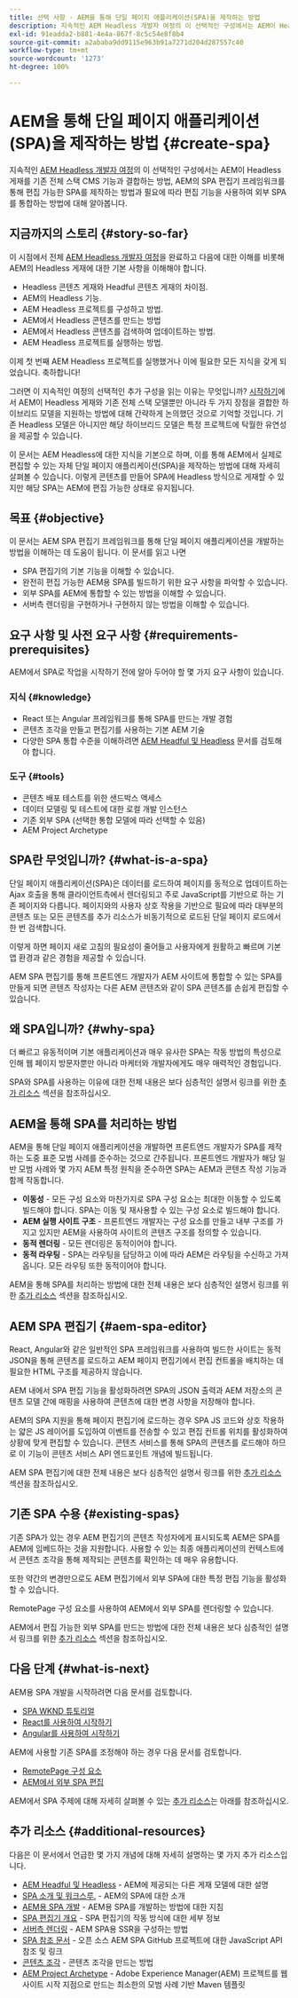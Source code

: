```yaml
---
title: 선택 사항 - AEM을 통해 단일 페이지 애플리케이션(SPA)을 제작하는 방법
description: 지속적인 AEM Headless 개발자 여정의 이 선택적인 구성에서는 AEM이 Headless 게재를 기존 전체 스택 CMS 기능과 결합하는 방법과 AEM의 SPA 편집기 프레임워크를 통해 편집 가능한 SPA를 제작하는 방법에 대해 알아봅니다.
exl-id: 91eadda2-b881-4e4a-867f-8c5c54e8f8b4
source-git-commit: a2ababa9dd9115e963b91a7271d204d287557c40
workflow-type: tm+mt
source-wordcount: '1273'
ht-degree: 100%

---
```


# AEM을 통해 단일 페이지 애플리케이션(SPA)을 제작하는 방법 {#create-spa}

지속적인 [AEM Headless 개발자 여정](overview.md)의 이 선택적인 구성에서는 AEM이 Headless 게재를 기존 전체 스택 CMS 기능과 결합하는 방법, AEM의 SPA 편집기 프레임워크를 통해 편집 가능한 SPA를 제작하는 방법과 필요에 따라 편집 기능을 사용하여 외부 SPA를 통합하는 방법에 대해 알아봅니다.

## 지금까지의 스토리 {#story-so-far}

이 시점에서 전체 [AEM Headless 개발자 여정](overview.md)을 완료하고 다음에 대한 이해를 비롯해 AEM의 Headless 게재에 대한 기본 사항을 이해해야 합니다.

* Headless 콘텐츠 게재와 Headful 콘텐츠 게재의 차이점.
* AEM의 Headless 기능.
* AEM Headless 프로젝트를 구성하고 방법.
* AEM에서 Headless 콘텐츠를 만드는 방법
* AEM에서 Headless 콘텐츠를 검색하여 업데이트하는 방법.
* AEM Headless 프로젝트를 실행하는 방법.

이제 첫 번째 AEM Headless 프로젝트를 실행했거나 이에 필요한 모든 지식을 갖게 되었습니다. 축하합니다!

그러면 이 지속적인 여정의 선택적인 추가 구성을 읽는 이유는 무엇입니까? [시작하기](getting-started.md#integration-levels)에서 AEM이 Headless 게재와 기존 전체 스택 모델뿐만 아니라 두 가지 장점을 결합한 하이브리드 모델을 지원하는 방법에 대해 간략하게 논의했던 것으로 기억할 것입니다. 기존 Headless 모델은 아니지만 해당 하이브리드 모델은 특정 프로젝트에 탁월한 유연성을 제공할 수 있습니다.

이 문서는 AEM Headless에 대한 지식을 기본으로 하며, 이를 통해 AEM에서 실제로 편집할 수 있는 자체 단일 페이지 애플리케이션(SPA)을 제작하는 방법에 대해 자세히 살펴볼 수 있습니다. 이렇게 콘텐츠를 만들어 SPA에 Headless 방식으로 게재할 수 있지만 해당 SPA는 AEM에 편집 가능한 상태로 유지됩니다.

## 목표 {#objective}

이 문서는 AEM SPA 편집기 프레임워크를 통해 단일 페이지 애플리케이션을 개발하는 방법을 이해하는 데 도움이 됩니다. 이 문서를 읽고 나면

* SPA 편집기의 기본 기능을 이해할 수 있습니다.
* 완전히 편집 가능한 AEM용 SPA를 빌드하기 위한 요구 사항을 파악할 수 있습니다.
* 외부 SPA를 AEM에 통합할 수 있는 방법을 이해할 수 있습니다.
* 서버측 렌더링을 구현하거나 구현하지 않는 방법을 이해할 수 있습니다.

## 요구 사항 및 사전 요구 사항 {#requirements-prerequisites}

AEM에서 SPA로 작업을 시작하기 전에 알아 두어야 할 몇 가지 요구 사항이 있습니다.

### 지식 {#knowledge}

* React 또는 Angular 프레임워크를 통해 SPA를 만드는 개발 경험
* 콘텐츠 조각을 만들고 편집기를 사용하는 기본 AEM 기술
* 다양한 SPA 통합 수준을 이해하려면 [AEM Headful 및 Headless](/help/sites-developing/headful-headless.md) 문서를 검토해야 합니다.

### 도구 {#tools}

* 콘텐츠 배포 테스트를 위한 샌드박스 액세스
* 데이터 모델링 및 테스트에 대한 로컬 개발 인스턴스
* 기존 외부 SPA (선택한 통합 모델에 따라 선택할 수 있음)
* AEM Project Archetype

## SPA란 무엇입니까? {#what-is-a-spa}

단일 페이지 애플리케이션(SPA)은 데이터를 로드하여 페이지를 동적으로 업데이트하는 Ajax 호출을 통해 클라이언트측에서 렌더링되고 주로 JavaScript를 기반으로 하는 기존 페이지와 다릅니다. 페이지와의 사용자 상호 작용을 기반으로 필요에 따라 대부분의 콘텐츠 또는 모든 콘텐츠를 추가 리소스가 비동기적으로 로드된 단일 페이지 로드에서 한 번 검색합니다.

이렇게 하면 페이지 새로 고침의 필요성이 줄어들고 사용자에게 원활하고 빠르며 기본 앱 환경과 같은 경험을 제공할 수 있습니다.

AEM SPA 편집기를 통해 프론트엔드 개발자가 AEM 사이트에 통합할 수 있는 SPA를 만들게 되면 콘텐츠 작성자는 다른 AEM 콘텐츠와 같이 SPA 콘텐츠를 손쉽게 편집할 수 있습니다.

## 왜 SPA입니까? {#why-spa}

더 빠르고 유동적이며 기본 애플리케이션과 매우 유사한 SPA는 작동 방법의 특성으로 인해 웹 페이지 방문자뿐만 아니라 마케터와 개발자에게도 매우 매력적인 경험입니다.

SPA와 SPA를 사용하는 이유에 대한 전체 내용은 보다 심층적인 설명서 링크를 위한 [추가 리소스](#additional-resources) 섹션을 참조하십시오.

## AEM을 통해 SPA를 처리하는 방법

AEM을 통해 단일 페이지 애플리케이션을 개발하면 프론트엔드 개발자가 SPA를 제작하는 도중 표준 모범 사례를 준수하는 것으로 간주됩니다. 프론트엔드 개발자가 해당 일반 모범 사례와 몇 가지 AEM 특정 원칙을 준수하면 SPA는 AEM과 콘텐츠 작성 기능과 함께 작동합니다.

* **이동성** - 모든 구성 요소와 마찬가지로 SPA 구성 요소는 최대한 이동할 수 있도록 빌드해야 합니다. SPA는 이동 및 재사용할 수 있는 구성 요소로 빌드해야 합니다.
* **AEM 실행 사이트 구조** - 프론트엔드 개발자는 구성 요소를 만들고 내부 구조를 가지고 있지만 AEM을 사용하여 사이트의 콘텐츠 구조를 정의할 수 있습니다.
* **동적 렌더링** - 모든 렌더링은 동적이어야 합니다.
* **동적 라우팅** - SPA는 라우팅을 담당하고 이에 따라 AEM은 라우팅을 수신하고 가져옵니다. 모든 라우팅 또한 동적이어야 합니다.

AEM을 통해 SPA를 처리하는 방법에 대한 전체 내용은 보다 심층적인 설명서 링크를 위한 [추가 리소스](#additional-resources) 섹션을 참조하십시오.

## AEM SPA 편집기 {#aem-spa-editor}

React, Angular와 같은 일반적인 SPA 프레임워크를 사용하여 빌드한 사이트는 동적 JSON을 통해 콘텐츠를 로드하고 AEM 페이지 편집기에서 편집 컨트롤을 배치하는 데 필요한 HTML 구조를 제공하지 않습니다.

AEM 내에서 SPA 편집 기능을 활성화하려면 SPA의 JSON 출력과 AEM 저장소의 콘텐츠 모델 간에 매핑을 사용하여 콘텐츠에 대한 변경 사항을 저장해야 합니다.

AEM의 SPA 지원을 통해 페이지 편집기에 로드하는 경우 SPA JS 코드와 상호 작용하는 얇은 JS 레이어를 도입하여 이벤트를 전송할 수 있고 편집 컨트롤 위치를 활성화하여 상황에 맞게 편집할 수 있습니다. 콘텐츠 서비스를 통해 SPA의 콘텐츠를 로드해야 하므로 이 기능이 콘텐츠 서비스 API 엔드포인트 개념에 빌드됩니다.

AEM SPA 편집기에 대한 전체 내용은 보다 심층적인 설명서 링크를 위한 [추가 리소스](#additional-resources) 섹션을 참조하십시오.

## 기존 SPA 수용 {#existing-spas}

기존 SPA가 있는 경우 AEM 편집기의 콘텐츠 작성자에게 표시되도록 AEM은 SPA를 AEM에 임베드하는 것을 지원합니다. 사용할 수 있는 최종 애플리케이션의 컨텍스트에서 콘텐츠 조각을 통해 제작되는 콘텐츠를 확인하는 데 매우 유용합니다.

또한 약간의 변경만으로도 AEM 편집기에서 외부 SPA에 대한 특정 편집 기능을 활성화할 수 있습니다.

RemotePage 구성 요소를 사용하여 AEM에서 외부 SPA를 렌더링할 수 있습니다.

AEM에서 편집 가능한 외부 SPA를 만드는 방법에 대한 전체 내용은 보다 심층적인 설명서 링크를 위한 [추가 리소스](#additional-resources) 섹션을 참조하십시오.

## 다음 단계 {#what-is-next}

AEM용 SPA 개발을 시작하려면 다음 문서를 검토합니다.

* [SPA WKND 튜토리얼](/help/sites-developing/spa-wknd.md)
* [React를 사용하여 시작하기](/help/sites-developing/spa-getting-started-react.md)
* [Angular를 사용하여 시작하기](/help/sites-developing/spa-getting-started-angular.md)

AEM에 사용할 기존 SPA를 조정해야 하는 경우 다음 문서를 검토합니다.

* [RemotePage 구성 요소](/help/sites-developing/spa-remote-page.md)
* [AEM에서 외부 SPA 편집](/help/sites-developing/spa-edit-external.md)

AEM에서 SPA 주제에 대해 자세히 살펴볼 수 있는 [추가 리소스](#additional-resources)는 아래를 참조하십시오.

## 추가 리소스 {#additional-resources}

다음은 이 문서에서 언급한 몇 가지 개념에 대해 자세히 설명하는 몇 가지 추가 리소스입니다.

* [AEM Headful 및 Headless](/help/sites-developing/headful-headless.md) - AEM에 제공되는 다른 게재 모델에 대한 설명
* [SPA 소개 및 워크스루.](/help/sites-developing/spa-walkthrough.md) - AEM의 SPA에 대한 소개
* [AEM용 SPA 개발](/help/sites-developing/spa-architecture.md) - AEM용 SPA를 개발하는 방법에 대한 지침
* [SPA 편집기 개요](/help/sites-developing/spa-overview.md) - SPA 편집기의 작동 방식에 대한 세부 정보
* [서버측 렌더링](/help/sites-developing/spa-ssr.md) - AEM SPA용 SSR을 구성하는 방법
* [SPA 참조 문서](/help/sites-developing/spa-reference-materials.md) - 오픈 소스 AEM SPA GitHub 프로젝트에 대한 JavaScript API 참조 및 링크
* [콘텐츠 조각](/help/assets/content-fragments/content-fragments.md) - 콘텐츠 조각을 만드는 방법
* [AEM Project Archetype](https://experienceleague.adobe.com/docs/experience-manager-core-components/using/developing/archetype/overview.html) - Adobe Experience Manager(AEM) 프로젝트를 웹 사이트 시작 지점으로 만드는 최소한의 모범 사례 기반 Maven 템플릿
